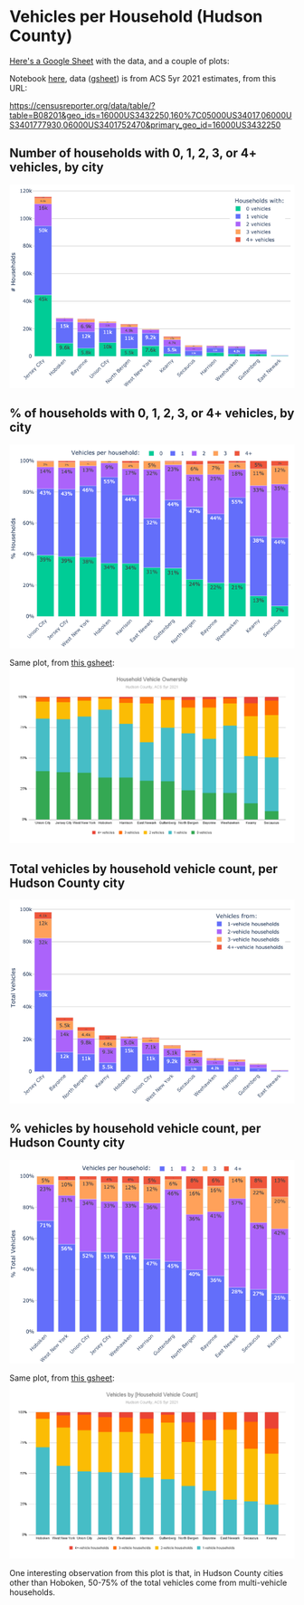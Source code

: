 # Vehicles per Household (Hudson County)

[Here's a Google Sheet][gsheet] with the data, and a couple of plots:

Notebook [here](../nbs/hudson.ipynb), data ([gsheet]) is from ACS 5yr 2021 estimates, from this URL:

https://censusreporter.org/data/table/?table=B08201&geo_ids=16000US3432250,160%7C05000US34017,06000US3401777930,06000US3401752470&primary_geo_id=16000US3432250

## Number of households with 0, 1, 2, 3, or 4+ vehicles, by city <a id="hvc"></a>
![](households_by_vehicle_count.png)

## % of households with 0, 1, 2, 3, or 4+ vehicles, by city <a id="hvcp"></a>
![](households_by_vehicle_count_pcts.png)

Same plot, from [this gsheet][gsheet]:
![](Household%20Vehicle%20Ownership.png)

## Total vehicles by household vehicle count, per Hudson County city <a id="vhc"></a>
![](vehicles_by_household_count.png)

## % vehicles by household vehicle count, per Hudson County city <a id="vhcp"></a>
![](vehicles_by_household_count_pcts.png)

Same plot, from [this gsheet][gsheet]:
![](Vehicles%20by%20%5BHousehold%20Vehicle%20Count%5D.png)

One interesting observation from this plot is that, in Hudson County cities other than Hoboken, 50-75% of the total vehicles come from multi-vehicle households.

[gsheet]: https://docs.google.com/spreadsheets/d/1NR-aW8NQTcxVA-60QqsNdPDckyzgsYDcxD5l-9RsaQs/edit
